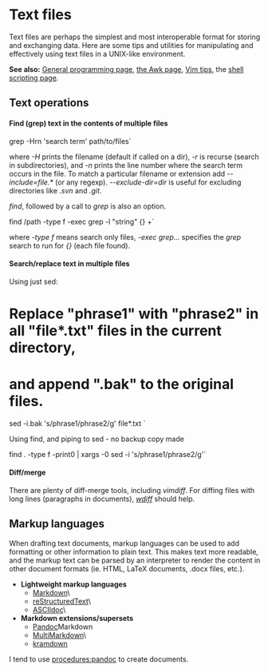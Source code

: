 # Text files

Text files are perhaps the simplest and most interoperable format for
storing and exchanging data. Here are some tips and utilities for
manipulating and effectively using text files in a UNIX-like
environment.

 **See also:** [General programming
        page](programming), [the Awk page](awk),
        [Vim tips](vimtips), the [shell scripting
        page](shellscripts).

## Text operations

#### Find (grep) text in the contents of multiple files

grep -Hrn 'search term' path/to/files`

where *-H* prints the filename (default if called on a dir), *-r* is
recurse (search in subdirectories), and *-n* prints the line number
where the search term occurs in the file. To match a particular filename
or extension add *--include=file.\** (or any regexp).
*--exclude-dir=dir* is useful for excluding directories like *.svn* and
*.git*.

*find*, followed by a call to *grep* is also an option.

find /path -type f -exec grep -l "string" {} +`

where *-type f* means search only files, *-exec grep...* specifies the
*grep* search to run for *{}* (each file found).

#### Search/replace text in multiple files

Using just sed:

# Replace "phrase1" with "phrase2" in all "file*.txt" files in the current directory, 
# and append ".bak" to the original files.
sed -i.bak 's/phrase1/phrase2/g' file*.txt 
`

Using find, and piping to sed - no backup copy made

  find . -type f -print0 | xargs -0 sed -i 's/phrase1/phrase2/g'`

#### Diff/merge

There are plenty of diff-merge tools, including *vimdiff*. For diffing
files with long lines (paragraphs in documents),
[*wdiff*](http://www.gnu.org/software/wdiff/) should help.

## Markup languages

When drafting text documents, markup languages can be used to add
formatting or other information to plain text. This makes text more
readable, and the markup text can be parsed by an interpreter to render
the content in other document formats (ie. HTML, LaTeX documents, .docx
files, etc.).

* **Lightweight markup languages**
  * [Markdown](http://daringfireball.net/projects/markdown/)\
  * [reStructuredText](http://docutils.sourceforge.net/docs/user/rst/quickstart.html)\
  * [ASCIIdoc](http://www.methods.co.nz/asciidoc/)\
* **Markdown extensions/supersets**
  * [Pandoc](http://johnmacfarlane.net/pandoc/)Markdown
  * [MultiMarkdown](http://fletcherpenney.net/multimarkdown/)\
  * [kramdown](http://kramdown.rubyforge.org)

I tend to use <procedures:pandoc> to create documents.

